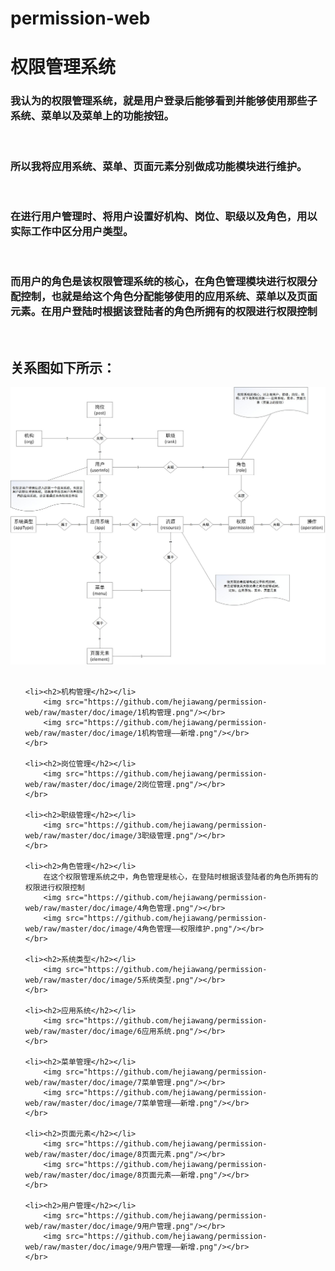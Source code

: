 # permission-web
<h1>权限管理系统</h1>

<h3>我认为的权限管理系统，就是用户登录后能够看到并能够使用那些子系统、菜单以及菜单上的功能按钮。</h3></br>

<h3>所以我将应用系统、菜单、页面元素分别做成功能模块进行维护。</h3></br>

<h3>在进行用户管理时、将用户设置好机构、岗位、职级以及角色，用以实际工作中区分用户类型。</h3></br>

<h3>而用户的角色是该权限管理系统的核心，在角色管理模块进行权限分配控制，也就是给这个角色分配能够使用的应用系统、菜单以及页面元素。在用户登陆时根据该登陆者的角色所拥有的权限进行权限控制</h3></br>

<h2>关系图如下所示：</h2>
<img src="https://github.com/hejiawang/permission-web/raw/master/doc/表关系.jpg"/>

</br>
</br>

<ul>

	<li><h2>机构管理</h2></li>
		<img src="https://github.com/hejiawang/permission-web/raw/master/doc/image/1机构管理.png"/></br>
		<img src="https://github.com/hejiawang/permission-web/raw/master/doc/image/1机构管理——新增.png"/></br>
	</br>
		
	<li><h2>岗位管理</h2></li>
		<img src="https://github.com/hejiawang/permission-web/raw/master/doc/image/2岗位管理.png"/></br>	
	</br>
		
	<li><h2>职级管理</h2></li>
		<img src="https://github.com/hejiawang/permission-web/raw/master/doc/image/3职级管理.png"/></br>
	</br>
	
	<li><h2>角色管理</h2></li>
		在这个权限管理系统之中，角色管理是核心，在登陆时根据该登陆者的角色所拥有的权限进行权限控制
		<img src="https://github.com/hejiawang/permission-web/raw/master/doc/image/4角色管理.png"/></br>
		<img src="https://github.com/hejiawang/permission-web/raw/master/doc/image/4角色管理——权限维护.png"/></br>
	</br>
	
	<li><h2>系统类型</h2></li>
		<img src="https://github.com/hejiawang/permission-web/raw/master/doc/image/5系统类型.png"/></br>
	</br>
	
	<li><h2>应用系统</h2></li>
		<img src="https://github.com/hejiawang/permission-web/raw/master/doc/image/6应用系统.png"/></br>
	</br>
	
	<li><h2>菜单管理</h2></li>
		<img src="https://github.com/hejiawang/permission-web/raw/master/doc/image/7菜单管理.png"/></br>	
		<img src="https://github.com/hejiawang/permission-web/raw/master/doc/image/7菜单管理——新增.png"/></br>	
	</br>
	
	<li><h2>页面元素</h2></li>
		<img src="https://github.com/hejiawang/permission-web/raw/master/doc/image/8页面元素.png"/></br>
		<img src="https://github.com/hejiawang/permission-web/raw/master/doc/image/8页面元素——新增.png"/></br>
	</br>
	
	<li><h2>用户管理</h2></li>
		<img src="https://github.com/hejiawang/permission-web/raw/master/doc/image/9用户管理.png"/></br>
		<img src="https://github.com/hejiawang/permission-web/raw/master/doc/image/9用户管理——新增.png"/></br>
	</br>

</ul>




